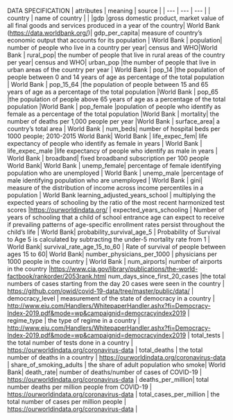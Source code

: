 
DATA SPECIFICATION
| attributes | meaning | source |
| --- | --- | --- |
| country |	name of country	| |
|gdp |gross domestic product, market value of all final goods and services produced in a year of the country| World Bank (https://data.worldbank.org/)|
gdp_per_capita|	measure of country’s economic output that accounts for its population	| World Bank |
population|	number of people who live in a country per year|	census and WHO|World Bank |
rural_pop|	the number of people that live in rural areas of the country per year|	census and WHO|
urban_pop	|the number of people that live in urban areas of the country per year	| World Bank |
pop_14	|the population of people between 0 and 14 years of age as percentage of the total population	| World Bank |
pop_15_64	|the population of people between 15 and 65 years of age as a percentage of the total population	|World Bank |
pop_65	|the population of people above 65 years of age as a percentage of the total population	|World Bank |
pop_female	|population of people who identify as female as a percentage of the total population	|World Bank |
mortality|	the number of deaths per 1,000 people per year	|World Bank |
surface_area|	a country’s total area	| World Bank |
num_beds|	number of hospital beds per 1000 people; 2010-2015	World Bank| World Bank |
life_expec_fem|	life expectancy of people who identify as female in years	| World Bank |
life_expec_male	|life expectancy of people who identify as male in years	| World Bank |
broadband|	fixed broadband subscription per 100 people	World Bank| World Bank | 
unemp_female|	percentage of female identifying population who are unemployed	| World Bank |
unemp_male	|percentage of male identifying population who are unemployed	| World Bank |
gini|	measure of the distribution of income across income percentiles in a population	| World Bank
learning_adjusted_years_school	| multiplying the expected years of schooling by the ratio of the most recent harmonized test scores |https://ourworldindata.org/ | 
expected_years_schooling		| Number of years of schooling that a child of school entrance age can expect to receive if prevailing patterns of age-specific enrollment rates persist throughout the child’s life | World Bank|
probability_survival_age_5		| Probability of Survival to Age 5 is calculated by subtracting the under-5 mortality rate from 1 | World Bank|
survival_rate_age_15_to_60		| Rate of survival of people between ages 15 to 60| World Bank|
number_physicians_per_1000		| physicians per 1000 people in the country | World Bank |
num_airports|	number of airports in the country	|https://www.cia.gov/library/publications/the-world-factbook/rankorder/2053rank.html
num_days_since_first_20_cases	|the total numbers of cases starting from the day 20 cases were seen in the country	| https://github.com/owid/covid-19-data/tree/master/public/data/ |
democracy_level		| measurement of the state of democracy in a country | http://www.eiu.com/Handlers/WhitepaperHandler.ashx?fi=Democracy-Index-2019.pdf&mode=wp&campaignid=democracyindex2019 |
regime_type		| the type of regime in a country | http://www.eiu.com/Handlers/WhitepaperHandler.ashx?fi=Democracy-Index-2019.pdf&mode=wp&campaignid=democracyindex2019 |
total_tests		| the total number of tests done in a country | https://ourworldindata.org/coronavirus-data |
total_deaths		| the total number of deaths in a country | https://ourworldindata.org/coronavirus-data |
share_of_smoking_adults		| the share of adult population who smoke| World Bank|
death_rate|	number of deaths/number of cases of COVID-19	| https://ourworldindata.org/coronavirus-data |
deaths_per_million|	total number deaths per million people from COVID-19	| https://ourworldindata.org/coronavirus-data |
total_cases_per_million	| the total number of cases per million people | https://ourworldindata.org/coronavirus-data |
